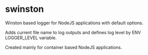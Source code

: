 # swinston

Winston based logger for NodeJS applications with default options. 

Adds current file name to log outputs and defines log level by ENV LOGGER_LEVEL variable. 

Created mainly for container based NodeJS applications.
